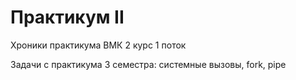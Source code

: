 # Практикум II
Хроники практикума ВМК 2 курс 1 поток

Задачи с практикума 3 семестра: системные вызовы, fork, pipe

